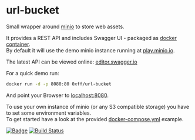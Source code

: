 # url-bucket
Small wrapper around [minio](https://www.minio.io/) to store web assets.  

It provides a REST API and includes Swagger UI - packaged as [docker container](https://hub.docker.com/r/0xff/url-bucket/).  
By default it will use the demo minio instance running at [play.minio.io](http://play.minio.io/).  

The latest API can be viewed online: [editor.swagger.io](https://editor.swagger.io?url=https://raw.githubusercontent.com/piccaso/url-bucket/master/UrlBucket.Tests/swagger.json)  

For a quick demo run:
```sh
docker run -d -p 8080:80 0xff/url-bucket
```
And point your Browser to [localhost:8080](http://localhost:8080/).

To use your own instance of minio (or any S3 compatible storage) you have to set some environment variables.  
To get started have a look at the provided [docker-compose.yml](samples/docker-compose.yml) example.

[![Badge](https://quay.io/repository/0xff/url-bucket/status "Badge")](https://quay.io/repository/0xff/url-bucket)
[![Build Status](https://dev.azure.com/volatile-void/pipes/_apis/build/status/piccaso.url-bucket)](https://dev.azure.com/volatile-void/pipes/_build/latest?definitionId=1)

